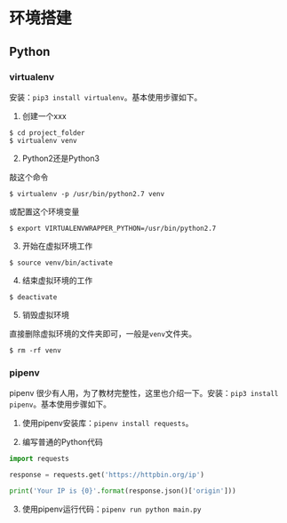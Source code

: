 # 环境搭建
## Python
### virtualenv

安装：`pip3 install virtualenv`。基本使用步骤如下。

1) 创建一个xxx

```
$ cd project_folder
$ virtualenv venv
```

2) Python2还是Python3

敲这个命令

```
$ virtualenv -p /usr/bin/python2.7 venv
```

或配置这个环境变量

```
$ export VIRTUALENVWRAPPER_PYTHON=/usr/bin/python2.7
```

3) 开始在虚拟环境工作

```
$ source venv/bin/activate
```

4) 结束虚拟环境的工作

```
$ deactivate
```

5) 销毁虚拟环境

直接删除虚拟环境的文件夹即可，一般是`venv`文件夹。

```
$ rm -rf venv
```

### pipenv

pipenv 很少有人用，为了教材完整性，这里也介绍一下。安装：`pip3 install pipenv`。基本使用步骤如下。

1) 使用pipenv安装库：`pipenv install requests`。

2) 编写普通的Python代码

```python
import requests

response = requests.get('https://httpbin.org/ip')

print('Your IP is {0}'.format(response.json()['origin']))
```

3) 使用pipenv运行代码：`pipenv run python main.py`
